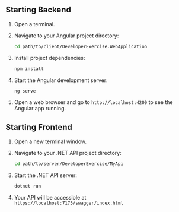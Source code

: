 ## Starting Backend

1. Open a terminal.

2. Navigate to your Angular project directory:
   ```sh
   cd path/to/client/DeveloperExercise.WebApplication
   ```

3. Install project dependencies:
   ```sh
   npm install
   ```

4. Start the Angular development server:
   ```sh
   ng serve
   ```

5. Open a web browser and go to `http://localhost:4200` to see the Angular app running.

## Starting Frontend

1. Open a new terminal window.

2. Navigate to your .NET API project directory:
   ```sh
   cd path/to/server/DeveloperExercise/MyApi
   ```

3. Start the .NET API server:
   ```sh
   dotnet run
   ```

4. Your API will be accessible at `https://localhost:7175/swagger/index.html`